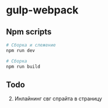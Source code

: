 # gulp-webpack

## Npm scripts

```bash
# Сборка и слежение
npm run dev

# Сборка
npm run build
```

## Todo

2. Инлайнинг свг спрайта в страницу

